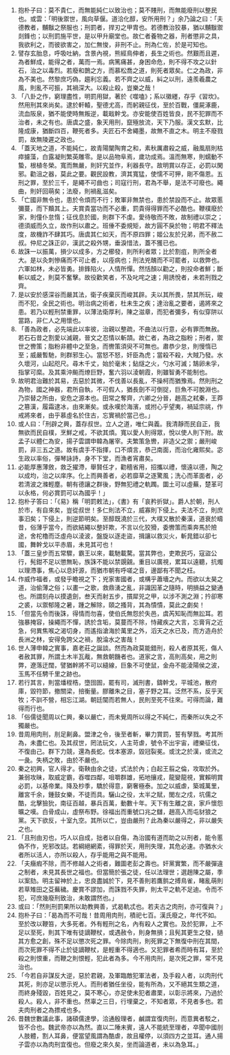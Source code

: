 1. 抱朴子曰：莫不貴仁，而無能純仁以致治也；莫不賤刑，而無能廢刑以整民也。或雲：「明後禦世，風向草偃。道洽化醇，安所用刑？」余乃論之曰：「夫德教者，黼黻之祭服也；刑罰者，捍刃之甲胄也。若德教治狡暴，猶以黼黻禦剡鋒也；以刑罰施平世，是以甲升廟堂也。故仁者養物之器，刑者懲非之具，我欲利之，而彼欲害之，加仁無悛，非刑不止。刑為仁佐，於是可知也。
2. 譬存玄胎息，呼吸吐納，含景內視，熊經鳥伸者，長生之術也。然艱而且遲，為者鮮成，能得之者，萬而一焉。病篤痛甚，身困命危，則不得不攻之以針石，治之以毒烈。若廢和鵲之方，而慕松喬之道，則死者眾矣。仁之為政，非為不美也。然黎庶巧偽，趨利忘義。若不齊之以威，糾之以刑，遠羨羲農之風，則亂不可振，其禍深大。以殺止殺，豈樂之哉！
3. 「八卦之作，窮理盡性，明罰用獄，著於《噬嗑》；系以徽纆，存乎《習坎》。然用刑其來尚矣。逮於軒轅，聖德尤高，而躬親征伐，至於百戰，僵屍涿鹿，流血阪泉，猶不能使時無叛逆，載戢幹戈。亦安能使百姓皆良，民不犯罪而不治者，未之有也。唐虞之盛，象天用刑，竄殛放流，天下乃服。漢文玄默，比隆成康，猶斷四百，鞭死者多。夫匠石不舍繩墨，故無不直之木。明主不廢戮罰，故無陵遲之政也。
4. 「蓋天地之道，不能純仁，故青陽闡陶育之和，素秋厲肅殺之威，融風扇則枯瘁攄藻，白露凝則繁英雕零。是以品物阜焉，歲功成焉。溫而無寒，則蠕動不蟄，根植冬榮。寬而無嚴，則奸宄並作，利器長守。故明賞以存正，必罰以閑邪。勸沮之器，莫此之要。觀民設教，濟其寬猛，使懦不可狎，剛不傷恩。五刑之罪，至於三千，是繩不可曲也；司寇行刑，君為不舉，是法不可廢也。繩曲，則奸回萌矣；法廢，則禍亂滋矣。
5. 「亡國非無令也，患於令煩而不行；敗軍非無禁也，患於禁設而不止。故眾慝彌蔓，而下黷其上。夫賞貴當功而不必重，罰貴得得罪而不必酷也。鞭樸廢於家，則僮仆怠惰；征伐息於國，則群下不虔。愛待敬而不敗，故制禮以崇之；德須威而久立，故作刑以肅之。班倕不委規矩，故方圓不戾於物；明君不釋法度，故機詐不肆其巧。唐虞其仁如天，而不原四罪；姬公友於兄弟，而不赦二叔。仲尼之誅正卯，漢武之殺外甥，垂淚惜法，蓋不獲已也。
6. 故誅一以振萬，損少以成多，方之櫛發，則所利者眾；比於割疽，則所全者大。是以灸刺慘痛而不可止者，以痊病也；刑法兇醜而不可罷者，以救弊也。六軍如林，未必皆勇。排鋒陷火，人情所憚。然恬顏以勸之，則投命者鮮；斷斬以威之，則莫不奮擊。故役歡笑者，不及叱咤之速；用誘悅者，未若刑戮之齊。
7. 是以安於感深谷而嚴其法，衛子疾棄灰而峻其辟。夫以其所畏，禁其所玩，峻而不犯，全民之術也。明治病之術者，杜未生之疾；達治亂之要者，遏將來之患。若乃以輕刑禁重罪，以薄法衛厚利，陳之滋章，而犯者彌多，有似穿阱以當路，非仁人之用懷也。
8. 「善為政者，必先端此以率彼，治親以整疏，不曲法以行意，必有罪而無赦。若石石昔之割愛以滅親，晉文之忍情以斬頡。故仁者，為政之脂粉；刑者，禦世之轡策；脂粉非體中之至急，而轡策須臾不可無也。肅恭少怠，則慢惰已至；威嚴暫馳，則群邪生心。當怒不怒，奸臣為虎；當殺不殺，大賊乃發。水久壞河，山起咫尺。尋木千丈，始於毫末；鉆燧之火，勺水可滅；鵠卵未孚，指掌可縻。及其乘沖飈而燎巨野，奮六羽以淩朝霞，則雖智勇不能制也。
9. 故明君治難於其易，去惡於其微，不伐善以長亂，不操柯而猶豫焉。然則刑之為物，國之神器，君所自執，不可假人，猶長劍不可倒捉，巨魚不可脫淵也。乃崇替之所由，安危之源本也。田常之奪齊，六卿之分晉，趙高之弒秦，王莽之篡漢，履霜逮冰，由來漸矣。或永嘆於海濱，或拊心乎望夷，禍延宗祧，作戒將來者，由乎慕虛名於住古，忘實禍於當己也。」
10. 或人曰：「刑辟之興，蓋存叔世。立人之道，唯仁與義。我清靜而民自正，我無欲而民自樸，烹鮮之戒，不欲其煩。寬以愛人則得眾，悅以使人則下附。故孟子以體仁為安，揚子雲謂申韓為屠宰。夫繁策急轡，非造父之禦；嚴刑峻罰，非三五之道。故有虞手不指揮，口不煩言，恭己南面，而治化雍熙矣。宓生政以率俗，彈琴詠詩，身不下堂，而漁者宵肅矣。
11. 必能厚惠薄斂，救乏擢滯，舉賢任才，勸穡省用，招攜以禮，懷遠以德，陶之以成均，治之以庠序。化上而興善者，必若靡草之逐驚風；洗心而革面者，必若清波之滌輕塵。朝有德讓之群後，野無犯禮之軌躅。圜土可以虛蕪，楚革可以永格，何必賞罰可以為國乎！」
12. 抱朴子答曰：「《易》稱「明罰敕法」，《書》有「哀矜折獄」。爵人於朝，刑人於市，有自來矣，豈從叔世！多仁則法不立，威寡則下侵上。夫法不立，則庶事汩矣；下侵上，則逆節明矣。至醇既澆於三代，大樸又散於秦漢，道衰於疇昔，俗薄乎當今，而欲結繩以整奸欺，不言以化狡猾，委轡策而乘奔馬於險途，舍柁櫓而泛虛舟以淩波，盤旋以逐走盜，揖讓以救災火，斬晁錯以卻七國，舞幹戈以平赤眉，未見其可也！
13. 「蓋三皇步而五常驟，霸王以來，載馳載騖。當其弊也，吏欺民巧，寇盜公行，髡鉗不足以懲無恥，族誅不能以禁覬覦。重目以廣視，累耳以遠聽，抗燭以理滯事，焦心以息奸源，而猶市朝有呼嗟之音，邊鄙有不聞之枉。
14. 作威作福者，或發乎瞻視之下；兇家害國者，或構乎蕭墻之內。而欲以太昊之道，治偷薄之俗；以畫一之歌，救鼎湧之亂，非識因革之隨時，明損益之變通也。所謂刻舟以摸遺劍，叁天而射五步，摜犀兕之甲，以涉不測之淵；扲卻寒之裘，以禦郁隆之暑，踵之解除，頤之搔背，其為憒憒，莫此之劇矣！
15. 「但當先令而後誅，得情而勿喜，使伯氏無怨於失邑，虞芮知恥而無訟耳。若強暴掩容，操繩而不憚，誘於含垢，莫蔓而不除，恃藏疾之大言，忘膏肓之近急，何異焦喉之渴切身，而遙指滄海於萬里之外，滔天之水已及，而方造舟於長洲之林，安得免誇父之禍，脫淪水之害哉！
16. 世人薄申韓之實事，嘉老莊之誕談。然而為政莫能錯刑，殺人者原其死，傷人者赦其罪，所謂土木半瓦胾，無救朝饑者也。道家之言，高則高矣，用之則弊，遼落迂闊，譬猶幹將不可以縫線，巨象不可使鼠，金舟不能淩陽侯之波，玉馬不任騁千里之跡也。
17. 若行其言，則當燔桎梏，墮囹圄，罷有司，滅刑書，鑄幹戈，平城池，散府庫，毀符節，撤關梁，掊衡量。膠離朱之目，塞子野之耳。泛然不系，反乎天牧；不訓不營，相忘江湖。朝廷闃而若無人，民則至死不往來。可得而論，難得而行也。
18. 「俗儒徒聞周以仁興，秦以嚴亡，而未覺周所以得之不純仁，而秦所以失之不獨嚴也。
19. 昔周用肉刑，刖足劓鼻。盟津之令，後至者斬，畢力賞罰，誓有孥戮。考其所為，未盡仁也。及其叔世，罔法玩文，人主苛虐，號令不出宇宙，禮樂征伐，不復由己。群下力競，還為長蛇。伐本塞源，毀冠裂冕。或沈之於漢，或流之一彘。失柄之敗，由於不嚴也。
20. 秦之初興，官人得才。衛鞅由余之徒，式法於內；白起王翦之倫，攻取於外。兼弱攻昧，取威定霸，吞噬四鄰，咀嚼群雄，拓地攘戎，龍變龍視，實賴明賞必罰，以基帝業。降及杪季，驕於得意，窮奢極泰。加之以威虐，築城萬里，離宮千余，鍾鼓女樂，不徒而具。驪山之役，太半之賦，閭左之戍，坑儒之酷，北擊獫狁，南征百越，暴兵百萬，動數十年。天下有生離之哀，家戶懷怨曠之嘆。白骨成山，虛祭布野。徐福出而重號口兆之讎，趙高入而屯豺狼之黨。天下欲反，十室九空。其所以亡，豈由嚴刑？此為秦以嚴得之，非以嚴失之也。
21. 「且刑由刃也，巧人以自成，拙者以自傷，為治國有道而助之以刑者，能令慝偽不作，兇邪改誌。若綱絕網紊，得罪於天，用刑失理，其危必速。亦猶水火者所以活人，亦所以殺人，存乎能用之與不能用。
22. 「夫癥瘕不除，而不修越人之術者，難圖老彭之壽也。奸黨實繁，而不嚴彈違之制者，未見其長世之福也。但當簡於張之徒，任以法理世；選趙陳之屬，季以案劾。明主留神於上，忠良盡誠於下，見不善則若鷹鹯之搏鳥雀，睹亂萌則若草雉田之芟蕪穢。慶賞不謬加，而誅戮不失罪，則太平之軌不足迪。令而不犯，可庶幾廢刑致治，未敢謂然也。」
23. 或曰：「然則刑罰果所以助教興善，式曷軌忒也。若夫古之肉刑，亦可復與？」
24. 抱朴子曰：「曷為而不可哉！昔周用肉刑，積祀七百。漢氏廢之，年代不如。至於改以鞭笞，大多死者。外有輕刑之名，內有殺人之實也。及於犯罪，上不足以至死，則其下唯有徒謫鞭杖，或遇赦令，則身無損；且髡其更生之發，撾其方愈之創，殊不足以懲次死之罪。今除肉刑，則死罪之下無復中刑在其間，而次死罪不得不止於徒謫鞭杖，是輕重不得適也。又犯罪者希而時有耳，至於殺之則恨重，而鞭之則恨輕，犯此者為多。今不用肉刑，是次死之罪，常不見治也。
25. 「今若自非謀反大逆，惡於君親，及軍臨敵犯軍法者，及手殺人者，以肉刑代其死，則亦足以懲示兇人。而刑者猶任坐役，能有所為，又不絕其生類之道，而終身殘毀，百姓見之，莫不寒心，亦足使未犯者肅栗，以彰示將來，乃過於殺人。殺人，非不重也。然辜之三日，行埋棄之，不知者眾，不見者多也。若夫肉刑者之為摽戒也多。
26. 昔魏世數議此事，諸碩儒達學，洽通殷理者，鹹謂宜復肉刑，而意異者駁之，皆不合也。魏武帝亦以為然。直以二陲未賓，遠人不能統至理者，卒聞中國刖人肢體，割人耳鼻，便當望風謂為酷虐，故且權停，以須四方之並耳。通人揚子雲亦以為肉刑宜復也。但廢之來久矣，坐而論道者，未以為急耳。」